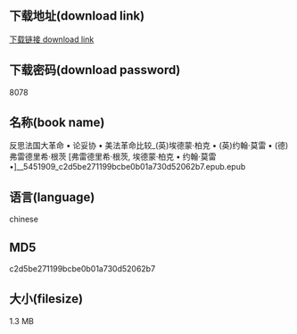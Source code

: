 ## 下载地址(download link)
[下载链接 download link](https://voluble-croquembouche-d321dc.netlify.app/?s=%E5%8F%8D%E6%80%9D%E6%B3%95%E5%9B%BD%E5%A4%A7%E9%9D%A9%E5%91%BD+%E2%80%A2+%E8%AE%BA%E5%A6%A5%E5%8D%8F+%E2%80%A2+%E7%BE%8E%E6%B3%95%E9%9D%A9%E5%91%BD%E6%AF%94%E8%BE%83_%28%E8%8B%B1%29%E5%9F%83%E5%BE%B7%E8%92%99%C2%B7%E6%9F%8F%E5%85%8B+%E2%80%A2+%28%E8%8B%B1%29%E7%BA%A6%E7%BF%B0%C2%B7%E8%8E%AB%E9%9B%B7+%E2%80%A2+%28%E5%BE%B7%29%E5%BC%97%E9%9B%B7%E5%BE%B7%E9%87%8C%E5%B8%8C%C2%B7%E6%A0%B9%E8%8C%A8+%5B%E5%BC%97%E9%9B%B7%E5%BE%B7%E9%87%8C%E5%B8%8C%C2%B7%E6%A0%B9%E8%8C%A8%2C+%E5%9F%83%E5%BE%B7%E8%92%99%C2%B7%E6%9F%8F%E5%85%8B+%E2%80%A2+%E7%BA%A6%E7%BF%B0%C2%B7%E8%8E%AB%E9%9B%B7+%E2%80%A2%5D__5451909_c2d5be271199bcbe0b01a730d52062b7.epub)

## 下载密码(download password)
8078

## 名称(book name)
反思法国大革命 • 论妥协 • 美法革命比较_(英)埃德蒙·柏克 • (英)约翰·莫雷 • (德)弗雷德里希·根茨 [弗雷德里希·根茨, 埃德蒙·柏克 • 约翰·莫雷 •]__5451909_c2d5be271199bcbe0b01a730d52062b7.epub.epub

## 语言(language)
chinese

## MD5
c2d5be271199bcbe0b01a730d52062b7

## 大小(filesize)
1.3 MB
